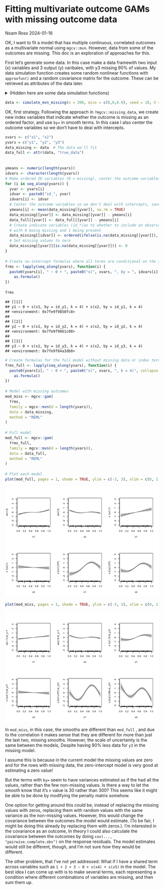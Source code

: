 Fitting multivariate outcome GAMs with missing outcome data
================
Noam Ross
2024-01-16

OK, I want to fit a model that has multiple continuous, correlated
outcomes as a multivariate normal using `mgcv::mvn`. However, data from
some of the outcomes are missing. This doc is an exploration of
approaches for this.

First let’s generate some data. In this case make a data framewith two
input (x) variables and 3 output (y) varibales, with y3 missing 90% of
values. My data simulation function creates some random nonlinear
functions with `approxfun()` and a random covariance matrix for the
outcome. These can be retrieved as attributes of the data later.

<details>
<summary>
(Hidden here are some data simulation functions)
</summary>

``` r
# Generate a dataset with missing values from a multivariate normal distribution
# @param n number of observations
# @param nx number of x variables
# @param ny number of outcome variables
# @param shared_fns number of functions to share across outcome variables, up to nx (not used yet)
# @param x_range range of x values
# @param yrange range of y values
# @param k number of knots for each function
# @param coef_mat matrix of coefficients for each function, typically 1 or zero
# @param miss proportion of missing values for each outcome variable
# @param V covariance matrix for the outcome variables
# @param seed random seed
simulate_mvn_missing <- function(n = 300, nx = 2, ny = 3, x_range = c(0,1), yrange = c(0,1), k = 4,
                                 coef_mat = matrix(1, nx, ny), miss = c(0, 0, 0.2), shared_fns = 1,
                                 V = generate_cov_matrix(ny, scale = 1), seed = 0) {

  # Generate a series of nonlinear functions
  set.seed(seed)
  fns <- replicate(nx*ny, {
    x <- c(x_range[1], runif(k - 2, x_range[1], x_range[2]), x_range[2])
    y <- runif(1) + runif(1)*x + runif(k, yrange[1], yrange[2])
    splinefun(x = x, y = y, method = "fmm")
  })
  dim(fns) <- c(ny, nx)

  # Random X values
  x <- matrix(0, n, nx)
  set.seed(seed)
  for (i in seq_len(nx)) {
    x[,i] <- runif(n, x_range[1], x_range[2])
  }
  colnames(x) <- paste0("x", seq_len(nx))

  # Generate Y values
  y <- matrix(0,n,ny)
  for (i in seq_len(ny)) {
    for (j in seq_len(nx)) {
      y[,i] <- y[,i] + fns[i,j][[1]](x[,j])
    }

  }
  y <- y + mgcv::rmvn(n, mu = rep(0, ny), V = V)
  colnames(y) <- paste0("y", seq_len(ny))

  # Missing data
  y_miss <- y
  set.seed(seed)
  for (i in seq_len(ny)) {
    y_miss[sample(n, floor(n * miss[i])), i] <- NA
  }

  df <- as.data.frame(cbind(x, y_miss))
  attr(df, "true_V") <- V
  attr(df, "true_fns") <- fns
  attr(df, "true_data") <- as.data.frame(cbind(x, y))
  df
}

generate_cov_matrix <- function(dim, scale = 1) {
  U <- matrix(rnorm(dim^2), dim, dim)
  U[lower.tri(U)] <- 0

  # Ensure diagonal elements are positive
  diag(U) <- abs(diag(U)) + 1e-6  # Adding a small constant for numerical stability

  # Construct the covariance matrix
  covMatrix <- U %*% t(U) * scale
  return(covMatrix)
}
```

</details>

``` r
data <- simulate_mvn_missing(n = 300, miss = c(0,0,0.9), seed = 10, V = matrix(c(1,2,2,2,1,2,2,2,1), 3))
```

OK, first strategy. Following the approach in `?mgcv::missing.data`, we
create new index variables that indicate whether the outcome is missing
as an ordered factor, and use `by=` in smooth terms. In this case I also
center the outcome variables so we don’t have to deal with intercepts.

``` r
xvars <- c("x1", "x2")
yvars = c("y1", "y2", "y3")
data_missing <- data  # The data we'll fit
data_full <- attr(data, "true_data")


ymeans <- numeric(length(yvars))
idvars <- character(length(yvars))
# Make ordered ID variables (0 = missing), center the outcome variables, and set missing values to zero
for (i in seq_along(yvars)) {
  yvar <- yvars[i]
  idvar <- paste0("id_", yvar)
  idvars[i] <- idvar
  # Center the outcome variables so we don't deal with intercepts, save the means
  ymeans[i] <- mean(data_missing[[yvar]], na.rm = TRUE)
  data_missing[[yvar]] <- data_missing[[yvar]] - ymeans[i]
  data_full[[yvar]] <- data_full[[yvar]] - ymeans[i]
  # Create indicate variables (id_*)as to whether to include an observation, as ordered factors
  # with 0 being missing and 1 being present
  data_missing[[idvar]] <- ordered(ifelse(is.na(data_missing[[yvar]]), 0, 1), levels = c("0", "1"))
  # Set missing values to zero
  data_missing[[yvar]][is.na(data_missing[[yvar]])] <- 0
}

# Create no-intercept formulas where all terms are conditional on the id value of the outcome
frms <- lapply(seq_along(yvars), function(i) {
  paste0(yvars[i], " ~ 0 + ", paste0("s(", xvars, ", by = ", idvars[i], ", k = 4)", collapse = " + ")) |>
    as.formula()
})

frms
```

    ## [[1]]
    ## y1 ~ 0 + s(x1, by = id_y1, k = 4) + s(x2, by = id_y1, k = 4)
    ## <environment: 0x7fe9f9858fc8>
    ## 
    ## [[2]]
    ## y2 ~ 0 + s(x1, by = id_y2, k = 4) + s(x2, by = id_y2, k = 4)
    ## <environment: 0x7fe9f9861c08>
    ## 
    ## [[3]]
    ## y3 ~ 0 + s(x1, by = id_y3, k = 4) + s(x2, by = id_y3, k = 4)
    ## <environment: 0x7fe9f84a3db8>

``` r
# Create formulas for the full model without missing data or index terms
frms_full <- lapply(seq_along(yvars), function(i) {
  paste0(yvars[i], " ~ 0 + ", paste0("s(", xvars, ", k = 4)", collapse = " + ")) |>
    as.formula()
})

# Model with missing outcomes
mod_miss <- mgcv::gam(
  frms,
  family = mgcv::mvn(d = length(yvars)),
  data = data_missing,
  method = "REML"
)

# Full model
mod_full <- mgcv::gam(
  frms_full,
  family = mgcv::mvn(d = length(yvars)),
  data = data_full,
  method = "REML"
)

# Plot each model
plot(mod_full, pages = 1, shade = TRUE, ylim = c(-3, 3), xlim = c(0, 1))
```

![](README_files/figure-gfm/unnamed-chunk-3-1.png)<!-- -->

``` r
plot(mod_miss, pages = 1, shade = TRUE, ylim = c(-3, 3), xlim = c(0, 1))
```

![](README_files/figure-gfm/unnamed-chunk-3-2.png)<!-- -->

In `mod_miss`, in this case, the smooths are different than `mod_full` ,
and due to the correlation it makes sense that they are different for
more than just the last two, missing smooths. However, the scale of
uncertainty is the same between the models, Despite having 90% less data
for `y3` in the missing model.

I assume this is because in the current model the missing values are
zero and for the rows with missing data, the zero-intercept model is
very good at estimating a zero value!

But the terms with `by=` seem to have variances estimated as if the had
all the values, rather than the few non-missing values. Is there a way
to let the smooth know that it’s `n` value is 30 rather than 300? This
seems like it might be able to be done by modifying the penalty matrix
somehow.

One option for getting around this could be, instead of replacing the
missing values with zeros, replacing them with random values with the
same variance as the non-missing values. However, this would change the
covariance between the outcomes the model would estimate. (To be fair, I
might be doing this already by replacing them with zeros.). I’m
interested in the covariance as an outcome, In theory I could also
calculate the covariance between the outcomes by doing
`cov(..., "pairwise.complete.obs")` on the response residuals. The model
estimates would still be different, though, and I’m not sure *how* they
would be different.

The other problem, that I’ve not yet addressed: What if I have a shared
term across variables such as `1 + 2 + 3 ~ 0 + s(x4) + s(x5)` in the
model. The best idea I can come up with is to make several terms, each
representing a condition where different combinations of variables are
missing, and then sum them up.
